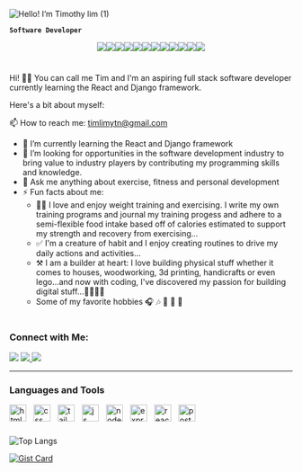 ![Hello! I’m Timothy lim (1)](https://github.com/timothyytl/timothyytl/assets/112664401/c9eae857-cc02-4d78-87e0-9647d5aea35a)

**`Software Developer`**

<div style="display: flex; justify-content: center;" >
  <img src="https://img.shields.io/badge/HTML5-E34F26?style=for-the-badge&logo=html5&logoColor=white" /> 
  <img src="https://img.shields.io/badge/CSS3-1572B6?style=for-the-badge&logo=css3&logoColor=white" /> 
  <img src="https://img.shields.io/badge/JavaScript-323330?style=for-the-badge&logo=javascript&logoColor=F7DF1E" /> 
  <img src="https://img.shields.io/badge/Node%20js-339933?style=for-the-badge&logo=nodedotjs&logoColor=white" /> 
  <img src="https://img.shields.io/badge/Express%20js-000000?style=for-the-badge&logo=express&logoColor=white" /> 
  <img src="https://img.shields.io/badge/React-20232A?style=for-the-badge&logo=react&logoColor=61DAFB" /> 
  <img src="https://img.shields.io/badge/PostgreSQL-316192?style=for-the-badge&logo=postgresql&logoColor=white" /> 
  <img src="https://img.shields.io/badge/Tailwind_CSS-38B2AC?style=for-the-badge&logo=tailwind-css&logoColor=white" /> 
  <img src="https://img.shields.io/badge/GitHub%20Pages-222222?style=for-the-badge&logo=GitHub%20Pages&logoColor=white" /> 
  <img src="https://img.shields.io/badge/Insomnia-5849be?style=for-the-badge&logo=Insomnia&logoColor=white" /> 
  <img src="https://img.shields.io/badge/Vite-B73BFE?style=for-the-badge&logo=vite&logoColor=FFD62E" /> 
  <img src="https://img.shields.io/badge/JWT-000000?style=for-the-badge&logo=JSON%20web%20tokens&logoColor=white" /> 
</div>

#

Hi! 👋🏻 You can call me Tim and I'm an aspiring full stack software developer currently learning the React and Django framework. 

Here's a bit about myself:

📫 How to reach me: timlimytn@gmail.com

- 🌱 I’m currently learning the React and Django framework
- 🤔 I’m looking for opportunities in the software development industry to bring value to industry players by contributing my programming skills and knowledge.
- 💬 Ask me anything about exercise, fitness and personal development
- ⚡ Fun facts about me:
  * 💪🏻 I love and enjoy weight training and exercising. I write my own training programs and journal my training progess and adhere to a semi-flexible food intake based off of calories estimated to support my strength and recovery from exercising...
  * ✅ I'm a creature of habit and I enjoy creating routines to drive my daily actions and activities...
  * ⚒️ I am a builder at heart: I love building physical stuff whether it comes to houses, woodworking, 3d printing, handicrafts or even lego...and now with coding, I've discovered my passion for building digital stuff...👨🏻‍💻😎
  * Some of my favorite hobbies 🎧 🎶 🎤 🎹 🎱

#

<h3 align="left">Connect with Me:</h3>
<p align="left">
<a href="https://www.facebook.com/timothy.lim.984786/" target="blank"><img src="https://img.shields.io/badge/Facebook-1877F2?style=for-the-badge&logo=facebook&logoColor=white" /></a>
<a href="https://www.instagram.com/codesandtim/" target="blank"><img src="https://img.shields.io/badge/Instagram-E4405F?style=for-the-badge&logo=instagram&logoColor=white" />
<a href="https://www.linkedin.com/in/timlimytn/" target="blank"><img src="https://img.shields.io/badge/LinkedIn-0077B5?style=for-the-badge&logo=linkedin&logoColor=white" /></a>

</p>

---

### Languages and Tools

<img align="left" alt="html" width="30" style="padding-right: 10px" src="https://cdn.jsdelivr.net/gh/devicons/devicon/icons/html5/html5-original.svg" />
<img align="left" alt="css" width="30" style="padding-right: 10px" src="https://cdn.jsdelivr.net/gh/devicons/devicon/icons/css3/css3-original.svg" />
<img align="left" alt="tailwind" width="30" style="padding-right: 10px" src="https://cdn.jsdelivr.net/gh/devicons/devicon/icons/tailwindcss/tailwindcss-plain.svg" />
<img align="left" alt="js" width="30" style="padding-right: 10px" src="https://cdn.jsdelivr.net/gh/devicons/devicon/icons/javascript/javascript-original.svg" />
<img align="left" alt="nodejs" width="30" style="padding-right: 10px" src="https://cdn.jsdelivr.net/gh/devicons/devicon/icons/nodejs/nodejs-original-wordmark.svg" />
<img align="left" alt="expressjs" width="30" style="padding-right: 10px" src="https://cdn.jsdelivr.net/gh/devicons/devicon/icons/express/express-original-wordmark.svg" />
<img align="left" alt="react" width="30" style="padding-right: 10px" src="https://cdn.jsdelivr.net/gh/devicons/devicon/icons/react/react-original.svg" />
<img align="left" alt="postgresql" width="30" style="padding-right: 10px" src="https://cdn.jsdelivr.net/gh/devicons/devicon/icons/postgresql/postgresql-original-wordmark.svg" />
<br />

#


![Top Langs](https://github-readme-stats.vercel.app/api/top-langs/?username=timothyytl&layout=compact)


[![Gist Card](https://github-readme-stats.vercel.app/api/gist?id=bbfce31e0217a3689c8d961a356cb10d)](https://gist.github.com/Yizack/bbfce31e0217a3689c8d961a356cb10d/)
   

<!--          
[![Readme Card](https://github-readme-stats.vercel.app/api/pin/?username=timothyytl&repo=github-readme-stats)](https://github.com/timothyytl/todo-list-simple-react)
